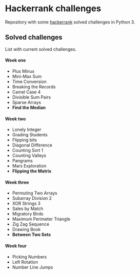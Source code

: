 # Hackerrank challenges

Repository with some <a target="_blank" href="https://www.hackerrank.com/">hackerrank</a> solved challenges in Python 3.

## Solved challenges
List with current solved challenges.

#### Week one
<ul>
    <li>Plus Minus</li>
    <li>Mini-Max Sum</li>
    <li>Time Conversion</li>
    <li>Breaking the Records</li>
    <li>Camel Case 4</li>
    <li>Divisible Sum Pairs</li>
    <li>Sparse Arrays</li>
    <li><strong>Find the Median</strong></li>
</ul>

#### Week two
<ul>
    <li>Lonely Integer</li>
    <li>Grading Students</li>
    <li>Flipping bits</li>
    <li>Diagonal Difference</li>
    <li>Counting Sort 1</li>
    <li>Counting Valleys</li>
    <li>Pangrams</li>
    <li>Mars Exploration</li>
    <li><strong>Flipping the Matrix</strong></li>
</ul>

#### Week three
<ul>
    <li>Permuting Two Arrays</li>
    <li>Subarray Division 2</li>
    <li>XOR Strings 3</li>
    <li>Sales by Match</li>
    <li>Migratory Birds</li>
    <li>Maximum Perimeter Triangle</li>
    <li>Zig Zag Sequence</li>
    <li>Drawing Book</li>
    <li><strong>Between Two Sets</strong></li>
</ul>

#### Week four
<ul>
    <li>Picking Numbers</li>
    <li>Left Rotation</li>
    <li>Number Line Jumps</li>
</ul>